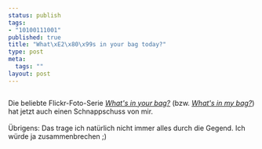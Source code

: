 ```yaml
--- 
status: publish
tags: 
- "10100111001"
published: true
title: "What\xE2\x80\x99s in your bag today?"
type: post
meta: 
  tags: ""
layout: post
---
```

<a href="http://www.flickr.com/photos/freeed/12958922/" title="photo sharing"><img src="http://photos11.flickr.com/12958922_0155ce72e3_m.jpg" alt="" class="centered border" /></a>

Die beliebte Flickr-Foto-Serie <em><a href="http://www.flickr.com/photos/tags/whatsinyourbag/">What's in your bag?</a></em> (bzw. <em><a href="http://www.flickr.com/photos/tags/whatsinmybag/">What's in my bag?</a></em>) hat jetzt auch einen Schnappschuss von mir.<br />
<br />
Übrigens: Das trage ich natürlich nicht immer alles durch die Gegend. Ich würde ja zusammenbrechen ;)
